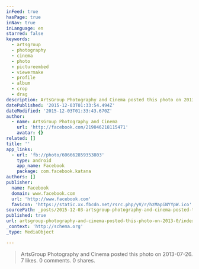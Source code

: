 ```yaml
---
inFeed: true
hasPage: true
inNav: true
inLanguage: en
starred: false
keywords:
  - artsgroup
  - photography
  - cinema
  - photo
  - pictureembed
  - viewermake
  - profile
  - album
  - crop
  - drag
description: ArtsGroup Photography and Cinema posted this photo on 2013-07-26. 7 likes. 0 comments. 0 shares.
datePublished: '2015-12-03T01:33:54.494Z'
dateModified: '2015-12-03T01:33:43.670Z'
author:
  - name: ArtsGroup Photography and Cinema
    url: 'http://facebook.com/219046218115471'
    avatar: {}
related: []
title: ''
app_links:
  - url: 'fb://photo/606662859353803'
    type: android
    app_name: Facebook
    package: com.facebook.katana
authors: []
publisher:
  name: Facebook
  domain: www.facebook.com
  url: 'http://www.facebook.com'
  favicon: 'https://static.xx.fbcdn.net/rsrc.php/yV/r/hzMapiNYYpW.ico'
sourcePath: _posts/2015-12-03-artsgroup-photography-and-cinema-posted-this-photo-on-2013-0.md
published: true
url: artsgroup-photography-and-cinema-posted-this-photo-on-2013-0/index.html
_context: 'http://schema.org'
_type: MediaObject

---
```

> ArtsGroup Photography and Cinema posted this photo on 2013-07-26&period; 7 likes&period; 0 comments&period; 0 shares&period;